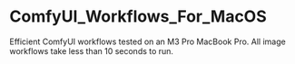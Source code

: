 # ComfyUI_Workflows_For_MacOS
Efficient ComfyUI workflows tested on an M3 Pro MacBook Pro. All image workflows take less than 10 seconds to run.
